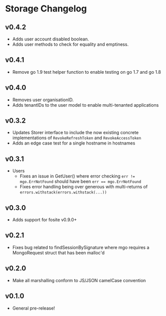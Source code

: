# Storage Changelog
## v0.4.2
- Adds user account disabled boolean. 
- Adds user methods to check for equality and emptiness.

## v0.4.1
- Remove go 1.9 test helper function to enable testing on go 1.7 and go 1.8

## v0.4.0
- Removes user organisationID.
- Adds tenantIDs to the user model to enable multi-tenanted applications  

## v0.3.2
- Updates Storer interface to include the now existing concrete implementations of `RevokeRefreshToken` and `RevokeAccessToken` 
- Adds an edge case test for a single hostname in hostnames

## v0.3.1
- Users
    - Fixes an issue in GetUser() where error checking `err != mgo.ErrNotFound` should have been `err == mgo.ErrNotFound`
    - Fixes error handling being over generous with multi-returns of `errors.withstack(errors.withstack(...))`

## v0.3.0
- Adds support for fosite v0.9.0+

## v0.2.1
- Fixes bug related to findSessionBySignature where mgo requires a MongoRequest struct that has been malloc'd

## v0.2.0
- Make all marshalling conform to JS/JSON camelCase convention

## v0.1.0
- General pre-release!
